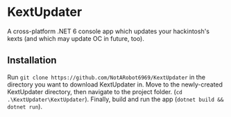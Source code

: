 # KextUpdater
A cross-platform .NET 6 console app which updates your hackintosh's kexts (and which may update OC in future, too).


## Installation

Run `git clone https://github.com/NotARobot6969/KextUpdater` in the directory you want to download KextUpdater in. Move to the newly-created KextUpdater directory, then navigate to the project folder. (`cd .\KextUpdater\KextUpdater`). Finally, build and run the app (`dotnet build && dotnet run`). 
